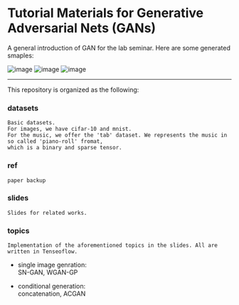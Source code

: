 # Tutorial Materials for Generative Adversarial Nets (GANs)

A general introduction of GAN for the lab seminar. Here are some generated smaples:

![image](https://github.com/wayne391/GAN-tutorial/blob/master/ref/samples/cifar10_sngan.png)
![image](https://github.com/wayne391/GAN-tutorial/blob/master/ref/samples/mnist_acgan.png)
![image](https://github.com/wayne391/GAN-tutorial/blob/master/ref/samples/tab_wgan_gp_small.png)

---

This repository is organized as the following:

### datasets
    Basic datasets.
    For images, we have cifar-10 and mnist.
    For the music, we offer the 'tab' dataset. We represents the music in so called 'piano-roll' fromat,
    which is a binary and sparse tensor.

### ref
    paper backup

### slides
    Slides for related works.

### topics
    Implementation of the aforementioned topics in the slides. All are written in Tenseoflow.
- single image genration:  
    SN-GAN, WGAN-GP  

- conditional generation:    
    concatenation, ACGAN  
